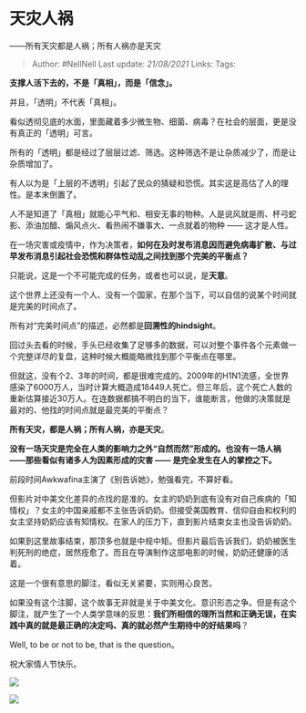 # 天灾人祸
——所有天灾都是人祸；所有人祸亦是天灾

> Author: #NellNell 
Last update: *21/08/2021* 
Links:
Tags: 


**支撑人活下去的，不是「真相」，而是「信念」。**

并且，「透明」不代表「真相」。

看似透彻见底的水面，里面藏着多少微生物、细菌、病毒？在社会的层面，更是没有真正的「透明」可言。

所有的「透明」都是经过了层层过滤、筛选。这种筛选不是让杂质减少了，而是让杂质增加了。

有人以为是「上层的不透明」引起了民众的猜疑和恐慌。其实这是高估了人的理性。是本末倒置了。

人不是知道了「真相」就能心平气和、相安无事的物种。人是说风就是雨、杯弓蛇影、添油加醋、煽风点火、看热闹不嫌事大、一点就着的物种 —— 这才是人性。

在一场灾害或疫情中，作为决策者，**如何在及时发布消息因而避免病毒扩散、与过早发布消息引起社会恐慌和群体性动乱之间找到那个完美的平衡点？**

只能说，这是一个不可能完成的任务，或者也可以说，是**天意**。

这个世界上还没有一个人、没有一个国家，在那个当下，可以自信的说某个时间就是完美的时间点了。

所有对“完美时间点”的描述，必然都是**回溯性的hindsight**。

回过头去看的时候，手头已经收集了足够多的数据，可以对整个事件各个元素做一个完整详尽的复盘，这种时候大概能略微找到那个平衡点在哪里。

但就这，没有个2、3年的时间，都是很难完成的。2009年的H1N1流感，全世界感染了6000万人，当时计算大概造成18449人死亡。但三年后，这个死亡人数的重新估算接近30万人。在连数据都搞不明白的当下，谁能断言，他做的决策就是最对的、他找的时间点就是最完美的平衡点？

**所有天灾，都是人祸；所有人祸，亦是天灾**。

**没有一场天灾是完全在人类的影响力之外“自然而然”形成的。也没有一场人祸 ——那些看似有诸多人为因素形成的灾害 —— 是完全发生在人的掌控之下。**

前段时间Awkwafina主演了《别告诉她》，勉强看完，不算好看。

但影片对中美文化差异的点找的是准的。女主的奶奶到底有没有对自己疾病的「知情权」？女主的中国亲戚都不主张告诉奶奶。但接受美国教育、信仰自由和权利的女主坚持奶奶应该有知情权。在家人的压力下，直到影片结束女主也没告诉奶奶。

如果到这里故事结束，那顶多也就是中规中矩。但影片最后告诉我们，奶奶被医生判死刑的绝症，居然痊愈了。而且在导演制作这部电影的时候，奶奶还健康的活着。

这是一个很有意思的脚注，看似无关紧要，实则用心良苦。

如果没有这个注脚，这个故事无非就是关于中美文化、意识形态之争。但是有这个脚注，就产生了一个人类学意味的反思：**我们所相信的理所当然和正确无误，在实践中真的就是最正确的决定吗、真的就必然产生期待中的好结果吗**？

Well, to be or not to be, that is the question。

祝大家情人节快乐。

![](https://pic4.zhimg.com/v2-aecafa27696eb6926130ce54d15fa1a3_b.jpg)

![](https://pic4.zhimg.com/80/v2-aecafa27696eb6926130ce54d15fa1a3_720w.jpg)

